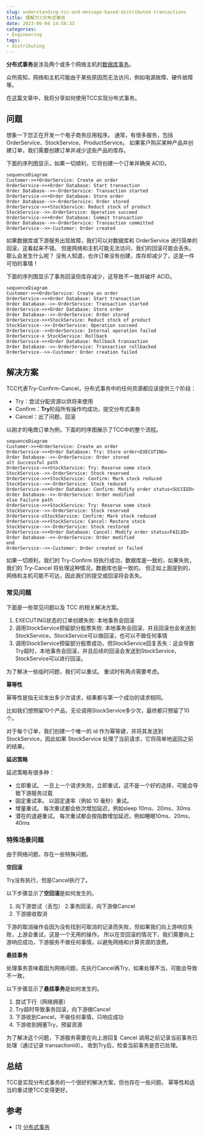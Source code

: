 ```yaml
---
slug: understanding-tcc-and-message-based-distributed-transactions
title: 理解TCC分布式事务
date: 2023-06-04 14:58:33
categories:
- Engineering
tags:
- distributing
---
```


**分布式事务**是涉及两个或多个网络主机的[数据库事务](https://en.wikipedia.org/wiki/Database_transaction)。

众所周知，网络和主机可能由于某些原因而无法访问，例如电源故障、硬件故障等。

在这篇文章中，我将分享如何使用TCC实现分布式事务。
<!--more-->

## 问题

想象一下您正在开发一个电子商务应用程序。 通常，有很多服务，包括OrderService、StockService、ProductService。 如果客户购买某种产品并创建订单，我们需要创建订单并减少这些产品的库存。

下面的序列图显示，如果一切顺利，它将创建一个订单并确保 ACID。

```mermaid
sequenceDiagram
Customer->>+OrderService: Create an order
OrderService->>+Order Database: Start transaction
Order Database-->>-OrderService: Transaction started
OrderService->>+Order Database: Store order
Order Database-->>-OrderService: Order stored
OrderService->>+StockService: Reduct stock of product
StockService-->>-OrderService: Operation succeed
OrderService->>+Order Database: Commit transaction
Order Database-->>-OrderService: Transaction committed
OrderService-->>-Customer: Order created
```

如果数据库或下游服务出现故障，我们可以对数据库和 OrderService 进行简单的回滚，这看起来不错。 但是网络和主机可能无法访问，我们的回滚可能会丢失。 那么会发生什么呢？ 没有人知道，也许订单没有创建，库存却减少了，这是一件可怕的事情！

下面的序列图显示了事务回滚但库存减少，这导致不一致并破坏 ACID。

```mermaid
sequenceDiagram
Customer->>+OrderService: Create an order
OrderService->>+Order Database: Start transaction
Order Database-->>-OrderService: Transaction started
OrderService->>+Order Database: Store order
Order Database-->>-OrderService: Order stored
OrderService->>+StockService: Reduct stock of product
StockService-->>-OrderService: Operation succeed
OrderService-->>OrderService: Internal operation failed
OrderService-x StockService: Rollback
OrderService->>+Order Database: Rollback transaction
Order Database-->>-OrderService: Transaction rollbacked
OrderService-->>-Customer: Order creation failed
```

## 解决方案

TCC代表Try-Confirm-Cancel，分布式事务中的任何资源都应该提供三个阶段：

+ Try：尝试分配资源以供将来使用
+ Confirm：**Try**阶段所有操作均成功，提交分布式事务
+ Cancel：出了问题，回滚

以刚才的电商订单为例，下面的时序图展示了TCC中的整个流程。
```mermaid
sequenceDiagram
Customer->>+OrderService: Create an order
OrderService->>+Order Database: Try: Store order<EXECUTING>
Order Database-->>-OrderService: Order stored
alt Successful path
OrderService->>+StockService: Try: Reserve some stock
StockService-->>-OrderService: Stock reserved
OrderService->>+StockService: Confirm: Mark stock reduced
StockService-->>-OrderService: Stock reduced
OrderService->>+Order Database: Confirm: Modify order status<SUCCEED>
Order Database-->>-OrderService: Order modified
else Failure path
OrderService->>+StockService: Try: Reserve some stock
StockService-->>-OrderService: Stock reserved
OrderService-xStockService: Confirm: Mark stock reduced
OrderService->>+StockService: Cancel: Restore stock
StockService-->>-OrderService: Stock restored
OrderService->>+Order Database: Cancel: Modify order status<FAILED>
Order Database-->>-OrderService: Order modified
end
OrderService-->>-Customer: Order created or failed
```
如果一切顺利，我们的 Try-Confirm 将执行成功，数据库是一致的，如果失败，我们的 Try-Cancel 将处理这种情况，数据库也是一致的。 但正如上面提到的，网络和主机可能不可达，因此我们的提交或回滚将会丢失。

### 常见问题

下面是一些常见问题以及 TCC 的相关解决方案。

1. EXECUTING状态的订单创建失败: 本地事务会回滚
2. 调用StockService预留部分股票失败: 本地事务会回滚，并且回滚也会发送到StockService，StockService可以做回滚，也可以不做任何事情
3. 调用StockService预留部分股票成功，但StockService回复丢失：这会导致Try超时，本地事务会回滚，并且后续的回滚会发送到StockService，StockService可以进行回滚。

为了解决一些临时问题，我们可以重试。 重试时有两点需要考虑。

**幂等性**

幂等性是指无论发出多少次请求，结果都与第一个成功的请求相同。

比如我们想预留10个产品，无论调用StockService多少次，最终都只预留了10个。

对于每个订单，我们创建一个唯一的 id 作为幂等键，并将其发送到 StockService，因此如果 StockService 处理了当前请求，它将简单地返回之前的结果。

**延迟策略**

延迟策略有很多种：

+ 立即重试。 一旦上一个请求失败，立即重试，这不是一个好的选择，可能会导致下游服务过载
+ 固定重试率。 以固定速率（例如 10 毫秒）重试。
+ 增量重试。 每次重试都会依次增加延迟，例如sleep 10ms、20ms、30ms
+ 潜在的退避重试。 每次重试都会按指数增加延迟，例如睡眠10ms、20ms、40ms

### 特殊场景问题

由于网络问题，存在一些特殊问题。

**空回滚**

Try没有执行，但是Cancel执行了。

以下步骤显示了**空回滚**是如何发生的。

1. 向下游尝试（丢包）
2.事务回滚，向下游做Cancel
3. 下游接收取消

下游的取消操作会因为没有找到可取消的记录而失败，但如果我们向上游响应失败，上游会重试，这是一个无用的操作。 所以在空回滚的情况下，我们需要向上游响应成功，下游服务不做任何事情，以避免网络和计算资源的浪费。

**悬挂事务**

处理事务意味着因为网络问题，先执行Cancel再Try，如果处理不当，可能会导致不一致。

以下步骤显示了**悬挂事务**是如何发生的。

1. 尝试下行（网络拥塞）
2. Try超时导致事务回滚，向下游做Cancel
3. 下游收到Cancel，不做任何事情，只响应成功
4. 下游收到拥塞Try，预留资源

为了解决这个问题，下游服务需要在向上游回复 Cancel 调用之前记录当前事务已处理（通过记录 transactionId）。 收到Try后，检查当前事务是否已处理。

## 总结

TCC是实现分布式事务的一个很好的解决方案，但也存在一些问题。 幂等性和适当的重试使TCC变得更好。

## 参考

- [1] [分布式事务](https://en.wikipedia.org/wiki/Distributed_transaction)



